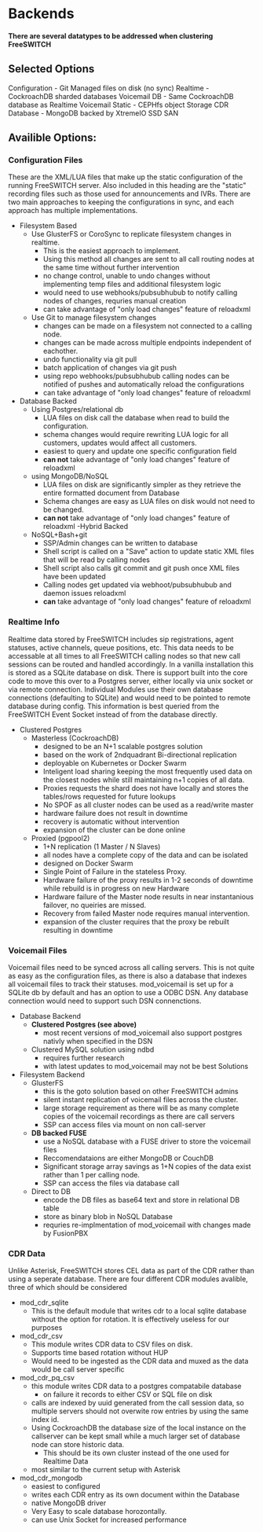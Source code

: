 # Backends

#### There are several datatypes to be addressed when clustering FreeSWITCH

## Selected Options
Configuration - Git Managed files on disk (no sync)
Realtime - CockroachDB sharded databases
Voicemail DB - Same CockroachDB database as Realtime
Voicemail Static - CEPHfs object Storage
CDR Database - MongoDB backed by XtremeIO SSD SAN


## Availible Options:


### Configuration Files
These are the XML/LUA files that make up the static configuration of the running FreeSWITCH server. Also included in this heading are the "static" recording files such as those used for announcements and IVRs.
There are two main approaches to keeping the configurations in sync, and each approach has multiple implementations.
  - Filesystem Based
    - Use GlusterFS or CoroSync to replicate filesystem changes in realtime.
      - This is the easiest approach to implement.
      - Using this method all changes are sent to all call routing nodes at the same time without further intervention
      - no change control, unable to undo changes without implementing temp files and additional filesystem logic
      - would need to use webhooks/pubsubhubub to notify calling nodes of changes, requries manual creation
      - can take advantage of "only load changes" feature of reloadxml
    - Use Git to manage filesystem changes
      - changes can be made on a filesystem not connected to a calling node.
      - changes can be made across multiple endpoints independent of eachother.
      - undo functionality via git pull
      - batch application of changes via git push
      - using repo webhooks/pubsubhubub calling nodes can be notified of pushes and automatically reload the configurations
      - can take advantage of "only load changes" feature of reloadxml
  - Database Backed
      - Using Postgres/relational db
        - LUA files on disk call the database when read to build the configuration.
        - schema changes would require rewriting LUA logic for all customers, updates would affect all customers.
        - easiest to query and update one specific configuration field
        - **can not** take advantage of "only load changes" feature of reloadxml
      - using MongoDB/NoSQL
        - LUA files on disk are significantly simpler as they retrieve the entire formatted document from Database
        - Schema changes are easy as LUA files on disk would not need to be changed.
        - **can not** take advantage of "only load changes" feature of reloadxml
    -Hybrid Backed
      - NoSQL+Bash+git
        - SSP/Admin changes can be written to database
        - Shell script is called on a "Save" action to update static XML files that will be read by calling nodes
        - Shell script also calls git commit and git push once XML files have been updated  
        - Calling nodes get updated via webhoot/pubsubhubub and daemon issues reloadxml
        - **can** take advantage of "only load changes" feature of reloadxml

### Realtime Info
Realtime data stored by FreeSWITCH includes sip registrations, agent statuses, active channels, queue positions, etc. This data needs to be accessable at all times to all FreeSWITCH calling nodes so that new call sessions can be routed and handled accordingly.
In a vanilla installation this is stored as a SQLite database on disk. There is support built into the core code to move this over to a Postgres server, either locally via unix socket or via remote connection. Individual Modules use their own database connections (defaulting to SQLite) and would need to be pointed to remote database during config.
This information is best queried from the FreeSWITCH Event Socket instead of from the database directly.
  - Clustered Postgres
    - Masterless (CockroachDB)
      - designed to be an N+1 scalable postgres solution
      - based on the work of 2ndquadrant Bi-directional replication
      - deployable on Kubernetes or Docker Swarm
      - Inteligent load sharing keeping the most frequently used data on the closest nodes while still maintaining n+1 copies of all data.
      - Proxies requests the shard does not have locally and stores the tables/rows requested for future lookups
      - No SPOF as all cluster nodes can be used as a read/write master
      - hardware failure does not result in downtime
      - recovery is automatic without intervention
      - expansion  of the cluster can be done online
    - Proxied (pgpool2)
      - 1+N replication (1 Master / N Slaves)
      - all nodes have a complete copy of the data and can be isolated
      - designed on Docker Swarm
      - Single Point of Failure in the stateless Proxy.
      - Hardware failure of the proxy results in 1-2 seconds of downtime while rebuild is in progress on new Hardware
      - Hardware failure of the Master node results in near instantanious failover, no queiries are missed.
      - Recovery from failed Master node requires manual intervention.
      - expansion of the cluster requires that the proxy be rebuilt resulting in downtime

### Voicemail Files
Voicemail files need to be synced across all calling servers. This is not quite as easy as the configuration files, as there is also a database that indexes all voicemail files to track their statuses.
mod_voicemail is set up for a SQLite db by default and has an option to use a ODBC DSN. Any database connection would need to support such DSN connenctions.
  - Database Backend
    - **Clustered Postgres (see above)**
      - most recent versions of mod_voicemail also support postgres nativly when specified in the DSN
    - Clustered MySQL solution using ndbd
      - requires further research
      - with latest updates to mod_voicemail may not be best Solutions
  - Filesystem Backend
    - GlusterFS
      - this is the goto solution based on other FreeSWITCH admins
      - silent instant replication of voicemail files across the cluster.
      - large storage requirement as there will be as many complete copies of the voicemail recordings as there are call servers
      - SSP can access files via mount on non call-server
    - **DB backed FUSE**
      - use a NoSQL database with a FUSE driver to store the voicemail files
      - Reccomendataions are either MongoDB or CouchDB
      - Significant storage array savings as 1+N copies of the data exist rather than 1 per calling node.
      - SSP can access the files via database call
    - Direct to DB
      - encode the DB files as base64 text and store in relational DB table
      - store as binary blob in NoSQL Database
      - requries re-implmentation of mod_voicemail with changes made by FusionPBX

### CDR Data
Unlike Asterisk, FreeSWITCH stores CEL data as part of the CDR rather than using a seperate database.
There are four different CDR modules avalible, three of which should be considered
  - mod_cdr_sqlite
    - This is the default module that writes cdr to a local sqlite database without the option for rotation. It is effectively useless for our purposes
  - mod_cdr_csv
    - This module writes CDR data to CSV files on disk.
    - Supports time based rotation without HUP
    - Would need to be ingested as the CDR data and muxed as the data would be call server specific
  - mod_cdr_pq_csv
    - this module writes CDR data to a postgres compatabile database
      - on failure it records to either CSV or SQL file on disk
    - calls are indexed by uuid generated from the call session data, so multiple servers should not overwite row entries by using the same index id.
    - Using CockroachDB the database size of the local instance on the callserver can be kept small while a much larger set of database node can store historic data.
        - This should be its own cluster instead of the one used for Realtime Data
    - most similar to the current setup with Asterisk
  - mod_cdr_mongodb
    - easiest to configured
    - writes each CDR entry as its own document within the Database
    - native MongoDB driver
    - Very Easy to scale database horozontally.
    - can use Unix Socket for increased performance
